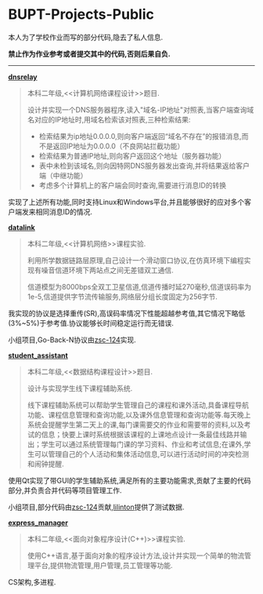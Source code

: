 # BUPT-Projects-Public

本人为了学校作业而写的部分代码,隐去了私人信息.

**禁止作为作业参考或者提交其中的代码,否则后果自负.**

---

**[ dnsrelay ](/dnsrelay/)**

> 本科二年级,<<计算机网络课程设计>>题目. 
> 
> 设计并实现一个DNS服务器程序,读入"域名-IP地址"对照表,当客户端查询域名对应的IP地址时,用域名检索该对照表,三种检索结果: 
> 
> - 检索结果为ip地址0.0.0.0,则向客户端返回“域名不存在”的报错消息,而不是返回IP地址为0.0.0.0（不良网站拦截功能）
> - 检索结果为普通IP地址,则向客户返回这个地址（服务器功能）
> - 表中未检到该域名,则向因特网DNS服务器发出查询,并将结果返给客户端（中继功能）
> - 考虑多个计算机上的客户端会同时查询,需要进行消息ID的转换

实现了上述所有功能,同时支持Linux和Windows平台,并且能够很好的应对多个客户端发来相同消息ID的情况.


**[ datalink ](/datalink/)**

> 本科二年级,<<计算机网络>>课程实验. 
> 
> 利用所学数据链路层原理,自己设计一个滑动窗口协议,在仿真环境下编程实现有噪音信道环境下两站点之间无差错双工通信.
> 
> 信道模型为8000bps全双工卫星信道,信道传播时延270毫秒,信道误码率为1e-5,信道提供字节流传输服务,网络层分组长度固定为256字节.

我实现的协议是选择重传(SR),高误码率情况下性能超越参考值,其它情况下略低(3%~5%)于参考值.协议能够长时间稳定运行而无错误.

小组项目,Go-Back-N协议由[zsc-124](https://github.com/zsc-124)实现.

**[ student_assistant ](/student_assistant/)**

> 本科二年级,<<数据结构课程设计>>题目. 
> 
> 设计与实现学生线下课程辅助系统.
> 
> 线下课程辅助系统可以帮助学生管理自己的课程和课外活动,具备课程导航功能、课程信息管理和查询功能,以及课外信息管理和查询功能等.每天晚上系统会提醒学生第二天上的课,每门课需要交的作业和需要带的资料,以及考试的信息；快要上课时系统根据该课程的上课地点设计一条最佳线路并输出；学生可以通过系统管理每门课的学习资料、作业和考试信息;在课外,学生可以管理自己的个人活动和集体活动信息,可以进行活动时间的冲突检测和闹钟提醒.

使用Qt实现了带GUI的学生辅助系统,满足所有的主要功能需求,贡献了主要的代码部分,并负责合并代码等项目管理工作.

小组项目,部分代码由[zsc-124](https://github.com/zsc-124)贡献,[lilinton](https://github.com/lilinton)提供了测试数据.


**[ express_manager ](/express_manager/)**

> 本科二年级,<<面向对象程序设计(C++)>>课程实验.
> 
> 使用C++语言,基于面向对象的程序设计方法,设计并实现一个简单的物流管理平台,提供物流管理,用户管理,员工管理等功能.

CS架构,多进程.
